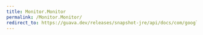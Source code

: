 ```yaml
---
title: Monitor.Monitor
permalink: /Monitor.Monitor/
redirect_to: https://guava.dev/releases/snapshot-jre/api/docs/com/google/common/util/concurrent/Monitor.html#Monitor--
---
```

